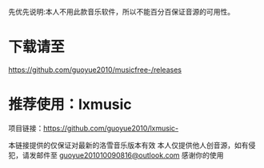 先优先说明:本人不用此款音乐软件，所以不能百分百保证音源的可用性。

# 下载请至

https://github.com/guoyue2010/musicfree-/releases

# 推荐使用：lxmusic

项目链接：https://github.com/guoyue2010/lxmusic-

本链接提供的仅保证对最新的洛雪音乐版本有效 本人仅提供他人创音源，如有侵犯，请发邮件至 guoyue201010090816@outlook.com 感谢你的使用